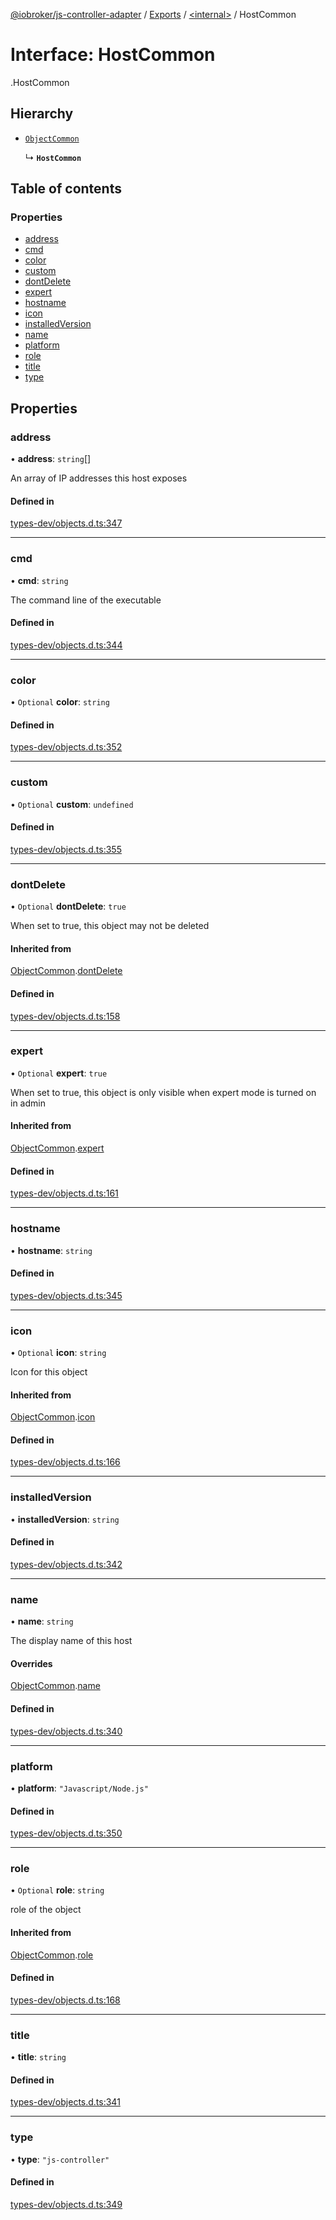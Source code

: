 [@iobroker/js-controller-adapter](../README.md) / [Exports](../modules.md) / [<internal\>](../modules/internal_.md) / HostCommon

# Interface: HostCommon

[<internal>](../modules/internal_.md).HostCommon

## Hierarchy

- [`ObjectCommon`](internal_.ObjectCommon.md)

  ↳ **`HostCommon`**

## Table of contents

### Properties

- [address](internal_.HostCommon.md#address)
- [cmd](internal_.HostCommon.md#cmd)
- [color](internal_.HostCommon.md#color)
- [custom](internal_.HostCommon.md#custom)
- [dontDelete](internal_.HostCommon.md#dontdelete)
- [expert](internal_.HostCommon.md#expert)
- [hostname](internal_.HostCommon.md#hostname)
- [icon](internal_.HostCommon.md#icon)
- [installedVersion](internal_.HostCommon.md#installedversion)
- [name](internal_.HostCommon.md#name)
- [platform](internal_.HostCommon.md#platform)
- [role](internal_.HostCommon.md#role)
- [title](internal_.HostCommon.md#title)
- [type](internal_.HostCommon.md#type)

## Properties

### address

• **address**: `string`[]

An array of IP addresses this host exposes

#### Defined in

[types-dev/objects.d.ts:347](https://github.com/ioBroker/ioBroker.js-controller/blob/5a12d69c/packages/types-dev/objects.d.ts#L347)

___

### cmd

• **cmd**: `string`

The command line of the executable

#### Defined in

[types-dev/objects.d.ts:344](https://github.com/ioBroker/ioBroker.js-controller/blob/5a12d69c/packages/types-dev/objects.d.ts#L344)

___

### color

• `Optional` **color**: `string`

#### Defined in

[types-dev/objects.d.ts:352](https://github.com/ioBroker/ioBroker.js-controller/blob/5a12d69c/packages/types-dev/objects.d.ts#L352)

___

### custom

• `Optional` **custom**: `undefined`

#### Defined in

[types-dev/objects.d.ts:355](https://github.com/ioBroker/ioBroker.js-controller/blob/5a12d69c/packages/types-dev/objects.d.ts#L355)

___

### dontDelete

• `Optional` **dontDelete**: ``true``

When set to true, this object may not be deleted

#### Inherited from

[ObjectCommon](internal_.ObjectCommon.md).[dontDelete](internal_.ObjectCommon.md#dontdelete)

#### Defined in

[types-dev/objects.d.ts:158](https://github.com/ioBroker/ioBroker.js-controller/blob/5a12d69c/packages/types-dev/objects.d.ts#L158)

___

### expert

• `Optional` **expert**: ``true``

When set to true, this object is only visible when expert mode is turned on in admin

#### Inherited from

[ObjectCommon](internal_.ObjectCommon.md).[expert](internal_.ObjectCommon.md#expert)

#### Defined in

[types-dev/objects.d.ts:161](https://github.com/ioBroker/ioBroker.js-controller/blob/5a12d69c/packages/types-dev/objects.d.ts#L161)

___

### hostname

• **hostname**: `string`

#### Defined in

[types-dev/objects.d.ts:345](https://github.com/ioBroker/ioBroker.js-controller/blob/5a12d69c/packages/types-dev/objects.d.ts#L345)

___

### icon

• `Optional` **icon**: `string`

Icon for this object

#### Inherited from

[ObjectCommon](internal_.ObjectCommon.md).[icon](internal_.ObjectCommon.md#icon)

#### Defined in

[types-dev/objects.d.ts:166](https://github.com/ioBroker/ioBroker.js-controller/blob/5a12d69c/packages/types-dev/objects.d.ts#L166)

___

### installedVersion

• **installedVersion**: `string`

#### Defined in

[types-dev/objects.d.ts:342](https://github.com/ioBroker/ioBroker.js-controller/blob/5a12d69c/packages/types-dev/objects.d.ts#L342)

___

### name

• **name**: `string`

The display name of this host

#### Overrides

[ObjectCommon](internal_.ObjectCommon.md).[name](internal_.ObjectCommon.md#name)

#### Defined in

[types-dev/objects.d.ts:340](https://github.com/ioBroker/ioBroker.js-controller/blob/5a12d69c/packages/types-dev/objects.d.ts#L340)

___

### platform

• **platform**: ``"Javascript/Node.js"``

#### Defined in

[types-dev/objects.d.ts:350](https://github.com/ioBroker/ioBroker.js-controller/blob/5a12d69c/packages/types-dev/objects.d.ts#L350)

___

### role

• `Optional` **role**: `string`

role of the object

#### Inherited from

[ObjectCommon](internal_.ObjectCommon.md).[role](internal_.ObjectCommon.md#role)

#### Defined in

[types-dev/objects.d.ts:168](https://github.com/ioBroker/ioBroker.js-controller/blob/5a12d69c/packages/types-dev/objects.d.ts#L168)

___

### title

• **title**: `string`

#### Defined in

[types-dev/objects.d.ts:341](https://github.com/ioBroker/ioBroker.js-controller/blob/5a12d69c/packages/types-dev/objects.d.ts#L341)

___

### type

• **type**: ``"js-controller"``

#### Defined in

[types-dev/objects.d.ts:349](https://github.com/ioBroker/ioBroker.js-controller/blob/5a12d69c/packages/types-dev/objects.d.ts#L349)
